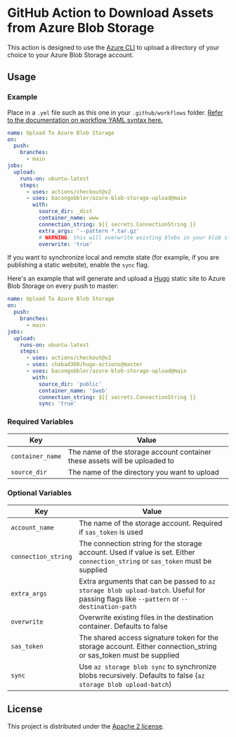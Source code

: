 # GitHub Action to Download Assets from Azure Blob Storage

This action is designed to use the [Azure CLI](https://docs.microsoft.com/en-us/cli/azure/install-azure-cli?view=azure-cli-latest) to upload a directory of your choice to your Azure Blob Storage account.

## Usage

### Example

Place in a `.yml` file such as this one in your `.github/workflows` folder. [Refer to the documentation on workflow YAML syntax here.](https://help.github.com/en/articles/workflow-syntax-for-github-actions)

```yaml
name: Upload To Azure Blob Storage
on:
  push:
    branches:
      - main
jobs:
  upload:
    runs-on: ubuntu-latest
    steps:
      - uses: actions/checkout@v2
      - uses: bacongobbler/azure-blob-storage-upload@main
        with:
          source_dir: _dist
          container_name: www
          connection_string: ${{ secrets.ConnectionString }}
          extra_args: '--pattern *.tar.gz'
          # WARNING: this will overwrite existing blobs in your blob storage
          overwrite: 'true'
```

If you want to synchronize local and remote state (for example, if you are publishing a static website), enable the `sync` flag.

Here's an example that will generate and upload a [Hugo](https://gohugo.io/) static site to Azure Blob Storage on every push to master:

```yaml
name: Upload To Azure Blob Storage
on:
  push:
    branches:
      - main
jobs:
  upload:
    runs-on: ubuntu-latest
    steps:
      - uses: actions/checkout@v2
      - uses: chabad360/hugo-actions@master
      - uses: bacongobbler/azure-blob-storage-upload@main
        with:
          source_dir: 'public'
          container_name: '$web'
          connection_string: ${{ secrets.ConnectionString }}
          sync: 'true'
```

### Required Variables

| Key                 | Value                                                                      |
|---------------------|----------------------------------------------------------------------------|
| `container_name`    | The name of the storage account container these assets will be uploaded to |
| `source_dir`        | The name of the directory you want to upload                               |

### Optional Variables

| Key                 | Value                                                                                                                                   |
|---------------------|-----------------------------------------------------------------------------------------------------------------------------------------|
| `account_name`      | The name of the storage account. Required if `sas_token` is used                                                                        |
| `connection_string` | The connection string for the storage account. Used if value is set. Either `connection_string` or `sas_token` must be supplied         |
| `extra_args`        | Extra arguments that can be passed to `az storage blob upload-batch`. Useful for passing flags like `--pattern` or `--destination-path` |
| `overwrite`         | Overwrite existing files in the destination container. Defaults to false                                                                |
| `sas_token`         | The shared access signature token for the storage account. Either connection\_string or sas\_token must be supplied                     |
| `sync`              | Use `az storage blob sync` to synchronize blobs recursively. Defaults to false (`az storage blob upload-batch`)                         |

## License

This project is distributed under the [Apache 2 license](LICENSE).
